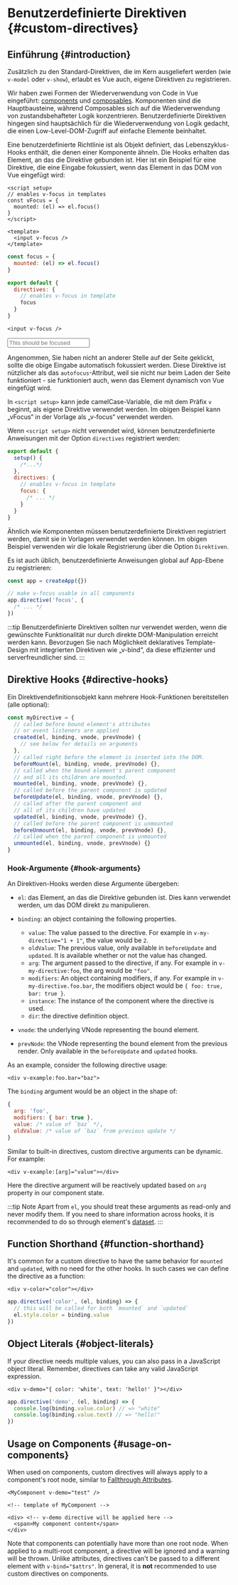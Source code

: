 # Benutzerdefinierte Direktiven {#custom-directives}

<script setup>
const vFocus = {
  mounted: el => {
    el.focus()
  }
}
</script>

## Einführung {#introduction}

Zusätzlich zu den Standard-Direktiven, die im Kern ausgeliefert werden (wie `v-model` oder `v-show`), erlaubt es Vue auch, eigene Direktiven zu registrieren.

Wir haben zwei Formen der Wiederverwendung von Code in Vue eingeführt: [components](/guide/essentials/component-basics.html) und [composables](./composables). Komponenten sind die Hauptbausteine, während Composables sich auf die Wiederverwendung von zustandsbehafteter Logik konzentrieren. Benutzerdefinierte Direktiven hingegen sind hauptsächlich für die Wiederverwendung von Logik gedacht, die einen Low-Level-DOM-Zugriff auf einfache Elemente beinhaltet.

Eine benutzerdefinierte Richtlinie ist als Objekt definiert, das Lebenszyklus-Hooks enthält, die denen einer Komponente ähneln. Die Hooks erhalten das Element, an das die Direktive gebunden ist. Hier ist ein Beispiel für eine Direktive, die eine Eingabe fokussiert, wenn das Element in das DOM von Vue eingefügt wird:

<div class="composition-api">

```vue
<script setup>
// enables v-focus in templates
const vFocus = {
  mounted: (el) => el.focus()
}
</script>

<template>
  <input v-focus />
</template>
```

</div>

<div class="options-api">

```js
const focus = {
  mounted: (el) => el.focus()
}

export default {
  directives: {
    // enables v-focus in template
    focus
  }
}
```

```vue-html
<input v-focus />
```

</div>

<div class="demo">
  <input v-focus placeholder="This should be focused" />
</div>

Angenommen, Sie haben nicht an anderer Stelle auf der Seite geklickt, sollte die obige Eingabe automatisch fokussiert werden. Diese Direktive ist nützlicher als das `autofocus`-Attribut, weil sie nicht nur beim Laden der Seite funktioniert - sie funktioniert auch, wenn das Element dynamisch von Vue eingefügt wird.

<div class="composition-api">

In `<script setup>` kann jede camelCase-Variable, die mit dem Präfix `v` beginnt, als eigene Direktive verwendet werden. Im obigen Beispiel kann „vFocus“ in der Vorlage als „v-focus“ verwendet werden.

Wenn `<script setup>` nicht verwendet wird, können benutzerdefinierte Anweisungen mit der Option `directives` registriert werden:

```js
export default {
  setup() {
    /*...*/
  },
  directives: {
    // enables v-focus in template
    focus: {
      /* ... */
    }
  }
}
```

</div>

<div class="options-api">

Ähnlich wie Komponenten müssen benutzerdefinierte Direktiven registriert werden, damit sie in Vorlagen verwendet werden können. Im obigen Beispiel verwenden wir die lokale Registrierung über die Option `Direktiven`.

</div>

Es ist auch üblich, benutzerdefinierte Anweisungen global auf App-Ebene zu registrieren:

```js
const app = createApp({})

// make v-focus usable in all components
app.directive('focus', {
  /* ... */
})
```

:::tip
Benutzerdefinierte Direktiven sollten nur verwendet werden, wenn die gewünschte Funktionalität nur durch direkte DOM-Manipulation erreicht werden kann. Bevorzugen Sie nach Möglichkeit deklaratives Template-Design mit integrierten Direktiven wie „v-bind“, da diese effizienter und serverfreundlicher sind.
:::

## Direktive Hooks {#directive-hooks}

Ein Direktivendefinitionsobjekt kann mehrere Hook-Funktionen bereitstellen (alle optional):

```js
const myDirective = {
  // called before bound element's attributes
  // or event listeners are applied
  created(el, binding, vnode, prevVnode) {
    // see below for details on arguments
  },
  // called right before the element is inserted into the DOM.
  beforeMount(el, binding, vnode, prevVnode) {},
  // called when the bound element's parent component
  // and all its children are mounted.
  mounted(el, binding, vnode, prevVnode) {},
  // called before the parent component is updated
  beforeUpdate(el, binding, vnode, prevVnode) {},
  // called after the parent component and
  // all of its children have updated
  updated(el, binding, vnode, prevVnode) {},
  // called before the parent component is unmounted
  beforeUnmount(el, binding, vnode, prevVnode) {},
  // called when the parent component is unmounted
  unmounted(el, binding, vnode, prevVnode) {}
}
```

### Hook-Argumente {#hook-arguments}

An Direktiven-Hooks werden diese Argumente übergeben:

- `el`: das Element, an das die Direktive gebunden ist. Dies kann verwendet werden, um das DOM direkt zu manipulieren.

- `binding`: an object containing the following properties.

  - `value`: The value passed to the directive. For example in `v-my-directive="1 + 1"`, the value would be `2`.
  - `oldValue`: The previous value, only available in `beforeUpdate` and `updated`. It is available whether or not the value has changed.
  - `arg`: The argument passed to the directive, if any. For example in `v-my-directive:foo`, the arg would be `"foo"`.
  - `modifiers`: An object containing modifiers, if any. For example in `v-my-directive.foo.bar`, the modifiers object would be `{ foo: true, bar: true }`.
  - `instance`: The instance of the component where the directive is used.
  - `dir`: the directive definition object.

- `vnode`: the underlying VNode representing the bound element.
- `prevNode`: the VNode representing the bound element from the previous render. Only available in the `beforeUpdate` and `updated` hooks.

As an example, consider the following directive usage:

```vue-html
<div v-example:foo.bar="baz">
```

The `binding` argument would be an object in the shape of:

```js
{
  arg: 'foo',
  modifiers: { bar: true },
  value: /* value of `baz` */,
  oldValue: /* value of `baz` from previous update */
}
```

Similar to built-in directives, custom directive arguments can be dynamic. For example:

```vue-html
<div v-example:[arg]="value"></div>
```

Here the directive argument will be reactively updated based on `arg` property in our component state.

:::tip Note
Apart from `el`, you should treat these arguments as read-only and never modify them. If you need to share information across hooks, it is recommended to do so through element's [dataset](https://developer.mozilla.org/en-US/docs/Web/API/HTMLElement/dataset).
:::

## Function Shorthand {#function-shorthand}

It's common for a custom directive to have the same behavior for `mounted` and `updated`, with no need for the other hooks. In such cases we can define the directive as a function:

```vue-html
<div v-color="color"></div>
```

```js
app.directive('color', (el, binding) => {
  // this will be called for both `mounted` and `updated`
  el.style.color = binding.value
})
```

## Object Literals {#object-literals}

If your directive needs multiple values, you can also pass in a JavaScript object literal. Remember, directives can take any valid JavaScript expression.

```vue-html
<div v-demo="{ color: 'white', text: 'hello!' }"></div>
```

```js
app.directive('demo', (el, binding) => {
  console.log(binding.value.color) // => "white"
  console.log(binding.value.text) // => "hello!"
})
```

## Usage on Components {#usage-on-components}

When used on components, custom directives will always apply to a component's root node, similar to [Fallthrough Attributes](/guide/components/attrs.html).

```vue-html
<MyComponent v-demo="test" />
```

```vue-html
<!-- template of MyComponent -->

<div> <!-- v-demo directive will be applied here -->
  <span>My component content</span>
</div>
```

Note that components can potentially have more than one root node. When applied to a multi-root component, a directive will be ignored and a warning will be thrown. Unlike attributes, directives can't be passed to a different element with `v-bind="$attrs"`. In general, it is **not** recommended to use custom directives on components.
